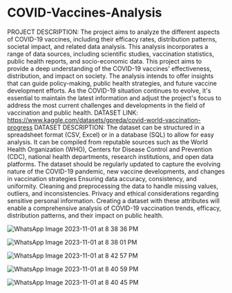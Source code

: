 # COVID-Vaccines-Analysis
PROJECT DESCRIPTION:
The project aims to analyze the different aspects of COVID-19 vaccines, including their efficacy rates, distribution patterns, societal impact, and related data analysis. This analysis incorporates a range of data sources, including scientific studies, vaccination statistics, public health reports, and socio-economic data.
This project aims to provide a deep understanding of the COVID-19 vaccines' effectiveness, distribution, and impact on society. The analysis intends to offer insights that can guide policy-making, public health strategies, and future vaccine development efforts.
 As the COVID-19 situation continues to evolve, it's essential to maintain the latest information and adjust the project's focus to address the most current challenges and developments in the field of vaccination and public health.
 DATASET LINK:
 https://www.kaggle.com/datasets/gpreda/covid-world-vaccination-progress
 DATASET DESCRIPTION:
The dataset can be structured in a spreadsheet format (CSV, Excel) or in a database (SQL) to allow for easy analysis. It can be compiled from reputable sources such as the World Health Organization (WHO), Centers for Disease Control and Prevention (CDC), national health departments, research institutions, and open data platforms.
The dataset should be regularly updated to capture the evolving nature of the COVID-19 pandemic, new vaccine developments, and changes in vaccination strategies
Ensuring data accuracy, consistency, and uniformity.
Cleaning and preprocessing the data to handle missing values, outliers, and inconsistencies.
Privacy and ethical considerations regarding sensitive personal information.
Creating a dataset with these attributes will enable a comprehensive analysis of COVID-19 vaccination trends, efficacy, distribution patterns, and their impact on public health.

![WhatsApp Image 2023-11-01 at 8 38 36 PM](https://github.com/Shruthi8098/COVID-Vaccines-Analysis/assets/146957487/d5d2570b-069d-452b-b235-02a48ee98deb)

![WhatsApp Image 2023-11-01 at 8 38 01 PM](https://github.com/Shruthi8098/COVID-Vaccines-Analysis/assets/146957487/3e9cae7d-8781-4327-8ede-eedad9bc8a89)

![WhatsApp Image 2023-11-01 at 8 42 57 PM](https://github.com/Shruthi8098/COVID-Vaccines-Analysis/assets/146957487/8c18cb34-62d1-4bdd-9e0d-7ce08ff015ac)

![WhatsApp Image 2023-11-01 at 8 40 59 PM](https://github.com/Shruthi8098/COVID-Vaccines-Analysis/assets/146957487/bac02aa0-0e7b-4346-8661-30267826593f)

![WhatsApp Image 2023-11-01 at 8 40 45 PM](https://github.com/Shruthi8098/COVID-Vaccines-Analysis/assets/146957487/db4c8758-61a7-41c1-b13a-31ca48a4d8f5)





